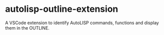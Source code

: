 # autolisp-outline-extension
A VSCode extension to identify AutoLISP commands, functions and display them in the OUTLINE.
